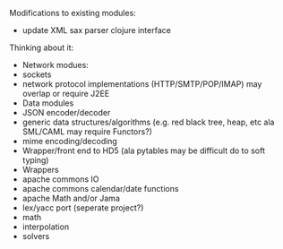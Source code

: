 Modifications to existing modules:
 + update XML sax parser clojure interface

Thinking about it:
 + Network modues:
  + sockets 
  + network protocol implementations (HTTP/SMTP/POP/IMAP) may overlap or require J2EE
 + Data modules
  + JSON encoder/decoder
  + generic data structures/algorithms (e.g. red black tree, heap, etc ala SML/CAML may require Functors?)
  + mime encoding/decoding
  + Wrapper/front end to HD5 (ala pytables may be difficult do to soft typing)
 + Wrappers
  + apache commons IO 
  + apache commons calendar/date functions
  + apache Math and/or Jama
 + lex/yacc port (seperate project?)
 + math 
  + interpolation
  + solvers
